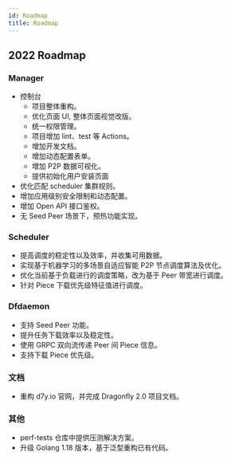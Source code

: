 ```yaml
---
id: Roadmap
title: Roadmap
---
```


## 2022 Roadmap

### Manager

- 控制台
  - 项目整体重构。
  - 优化页面 UI, 整体页面视觉改版。
  - 统一权限管理。
  - 项目增加 lint、test 等 Actions。
  - 增加开发文档。
  - 增加动态配置表单。
  - 增加 P2P 数据可视化。
  - 提供初始化用户安装页面
- 优化匹配 scheduler 集群规则。
- 增加应用级别安全限制和动态配置。
- 增加 Open API 接口鉴权。
- 无 Seed Peer 场景下，预热功能实现。

### Scheduler

- 提高调度的稳定性以及效率，并收集可用数据。
- 实现基于机器学习的多场景自适应智能 P2P 节点调度算法及优化。
- 优化当前基于负载进行的调度策略，改为基于 Peer 带宽进行调度。
- 针对 Piece 下载优先级特征值进行调度。

### Dfdaemon

- 支持 Seed Peer 功能。
- 提升任务下载效率以及稳定性。
- 使用 GRPC 双向流传递 Peer 间 Piece 信息。
- 支持下载 Piece 优先级。

### 文档

- 重构 d7y.io 官网，并完成 Dragonfly 2.0 项目文档。

### 其他

- perf-tests 仓库中提供压测解决方案。
- 升级 Golang 1.18 版本，基于泛型重构已有代码。
